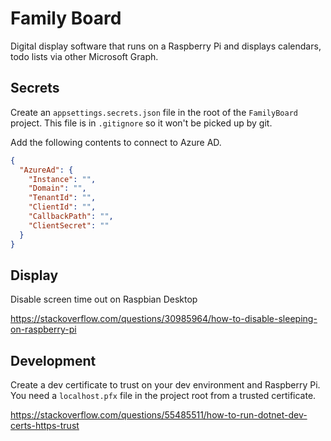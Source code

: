 # Family Board

Digital display software that runs on a Raspberry Pi and displays calendars, todo lists via other Microsoft Graph.


## Secrets

Create an `appsettings.secrets.json` file in the root of the `FamilyBoard` project. This file is in `.gitignore` so it won't be picked up by git.

Add the following contents to connect to Azure AD.

```json
{
  "AzureAd": {
    "Instance": "",
    "Domain": "",
    "TenantId": "",
    "ClientId": "",
    "CallbackPath": "",
    "ClientSecret": ""
  }
}
```


## Display

Disable screen time out on Raspbian Desktop

https://stackoverflow.com/questions/30985964/how-to-disable-sleeping-on-raspberry-pi


## Development

Create a dev certificate to trust on your dev environment and Raspberry Pi. You need a `localhost.pfx` file in the project root from a trusted certificate.

https://stackoverflow.com/questions/55485511/how-to-run-dotnet-dev-certs-https-trust

